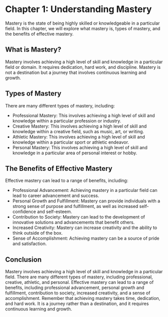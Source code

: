 Chapter 1: Understanding Mastery
================================

Mastery is the state of being highly skilled or knowledgeable in a particular field. In this chapter, we will explore what mastery is, types of mastery, and the benefits of effective mastery.

What is Mastery?
----------------

Mastery involves achieving a high level of skill and knowledge in a particular field or domain. It requires dedication, hard work, and discipline. Mastery is not a destination but a journey that involves continuous learning and growth.

Types of Mastery
----------------

There are many different types of mastery, including:

* Professional Mastery: This involves achieving a high level of skill and knowledge within a particular profession or industry.
* Creative Mastery: This involves achieving a high level of skill and knowledge within a creative field, such as music, art, or writing.
* Athletic Mastery: This involves achieving a high level of skill and knowledge within a particular sport or athletic endeavor.
* Personal Mastery: This involves achieving a high level of skill and knowledge in a particular area of personal interest or hobby.

The Benefits of Effective Mastery
---------------------------------

Effective mastery can lead to a range of benefits, including:

* Professional Advancement: Achieving mastery in a particular field can lead to career advancement and success.
* Personal Growth and Fulfillment: Mastery can provide individuals with a strong sense of purpose and fulfillment, as well as increased self-confidence and self-esteem.
* Contribution to Society: Mastery can lead to the development of innovative solutions and advancements that benefit others.
* Increased Creativity: Mastery can increase creativity and the ability to think outside of the box.
* Sense of Accomplishment: Achieving mastery can be a source of pride and satisfaction.

Conclusion
----------

Mastery involves achieving a high level of skill and knowledge in a particular field. There are many different types of mastery, including professional, creative, athletic, and personal. Effective mastery can lead to a range of benefits, including professional advancement, personal growth and fulfillment, contribution to society, increased creativity, and a sense of accomplishment. Remember that achieving mastery takes time, dedication, and hard work. It is a journey rather than a destination, and it requires continuous learning and growth.
